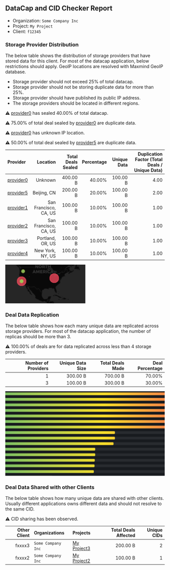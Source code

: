 ## DataCap and CID Checker Report
 - Organization: `Some Company Inc`
 - Project: `My Project`
 - Client: `f12345`
### Storage Provider Distribution
The below table shows the distribution of storage providers that have stored data for this client.
For most of the datacap application, below restrictions should apply. GeoIP locations are resolved with Maxmind GeoIP database.
 - Storage provider should not exceed 25% of total datacap.
 - Storage provider should not be storing duplicate data for more than 25%.
 - Storage provider should have published its public IP address.
 - The storage providers should be located in different regions.

⚠️ [provider0](https://filfox.info/en/address/provider0) has sealed 40.00% of total datacap.

⚠️ 75.00% of total deal sealed by [provider0](https://filfox.info/en/address/provider0) are duplicate data.

⚠️ [provider0](https://filfox.info/en/address/provider0) has unknown IP location.

⚠️ 50.00% of total deal sealed by [provider5](https://filfox.info/en/address/provider5) are duplicate data.

| Provider                                              |              Location | Total Deals Sealed | Percentage | Unique Data | Duplication Factor (Total Deals / Unique Data) |
| :---------------------------------------------------- | --------------------: | -----------------: | ---------: | ----------: | ---------------------------------------------: |
| [provider0](https://filfox.info/en/address/provider0) |               Unknown |           400.00 B |     40.00% |    100.00 B |                                           4.00 |
| [provider5](https://filfox.info/en/address/provider5) |           Beijing, CN |           200.00 B |     20.00% |    100.00 B |                                           2.00 |
| [provider1](https://filfox.info/en/address/provider1) | San Francisco, CA, US |           100.00 B |     10.00% |    100.00 B |                                           1.00 |
| [provider2](https://filfox.info/en/address/provider2) | San Francisco, CA, US |           100.00 B |     10.00% |    100.00 B |                                           1.00 |
| [provider3](https://filfox.info/en/address/provider3) |      Portland, OR, US |           100.00 B |     10.00% |    100.00 B |                                           1.00 |
| [provider4](https://filfox.info/en/address/provider4) |      New York, NY, US |           100.00 B |     10.00% |    100.00 B |                                           1.00 |

![Provider Distribution](./provider.png)
### Deal Data Replication
The below table shows how each many unique data are replicated across storage providers.
For most of the datacap application, the number of replicas should be more than 3.

⚠️ 100.00% of deals are for data replicated across less than 4 storage providers.

| Number of Providers | Unique Data Size | Total Deals Made | Deal Percentage |
| ------------------: | ---------------: | ---------------: | --------------: |
|                   1 |         300.00 B |         700.00 B |          70.00% |
|                   3 |         100.00 B |         300.00 B |          30.00% |

![Replication Distribution](./replica.png)
### Deal Data Shared with other Clients
The below table shows how many unique data are shared with other clients.
Usually different applications owns different data and should not resolve to the same CID.

⚠️ CID sharing has been observed.

| Other Client | Organizations      | Projects                | Total Deals Affected | Unique CIDs |
| -----------: | :----------------- | :---------------------- | -------------------: | ----------: |
|       fxxxx3 | `Some Company Inc` | [My Project3](test-url) |             200.00 B |           2 |
|       fxxxx2 | `Some Company Inc` | [My Project2](test-url) |             100.00 B |           1 |
